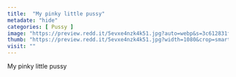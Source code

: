 ```yaml
---
title:  "My pinky little pussy"
metadate: "hide"
categories: [ Pussy ]
image: "https://preview.redd.it/5evxe4nzk4k51.jpg?auto=webp&s=3c612831fe5900b83286dddd7572dc91f484abec"
thumb: "https://preview.redd.it/5evxe4nzk4k51.jpg?width=1080&crop=smart&auto=webp&s=c287a50d7b2b1c1a4d6f132fc4931fe8ec24a8a2"
visit: ""
---
```

My pinky little pussy
